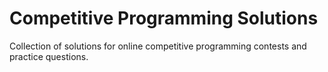 # Competitive Programming Solutions

Collection of solutions for online competitive programming contests and practice questions.
